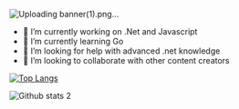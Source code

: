 ![Uploading banner(1).png…]()

- 🔭 I’m currently working on .Net and Javascript
- 🌱 I’m currently learning Go
- 🤔 I’m looking for help with advanced .net knowledge
- 👯 I’m looking to collaborate with other content creators

[![Top Langs](https://github-readme-stats.vercel.app/api/top-langs/?username=tokaym&hide_progress=true)](https://github.com/anuraghazra/github-readme-stats)

![Github stats 2](https://github-readme-stats.vercel.app/api?username=tokaym&show_icons=true&theme=radical)

